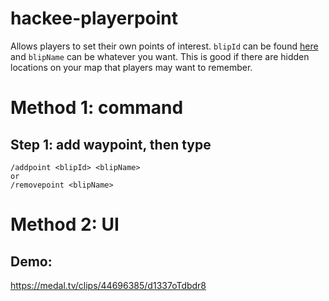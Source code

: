# hackee-playerpoint
 Allows players to set their own points of interest. `blipId` can be found [here](https://docs.fivem.net/docs/game-references/blips/) and `blipName` can be whatever you want. This is good if there are hidden locations on your map that players may want to remember.
 
 # Method 1: command
 ## Step 1: add waypoint, then type
 ```
 /addpoint <blipId> <blipName>
 or
 /removepoint <blipName>
 ```
# Method 2: UI
## Demo: 
https://medal.tv/clips/44696385/d1337oTdbdr8
